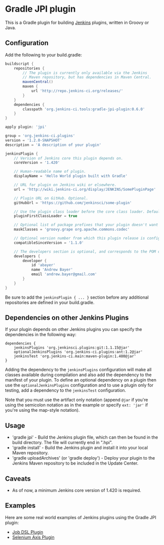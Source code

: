 # Gradle JPI plugin

This is a Gradle plugin for building [Jenkins](http://jenkins-ci.org)
plugins, written in Groovy or Java.

## Configuration

Add the following to your build.gradle:

```groovy
buildscript {
    repositories {
        // The plugin is currently only available via the Jenkins
        // Maven repository, but has dependencies in Maven Central.
        mavenCentral()
        maven {
            url 'http://repo.jenkins-ci.org/releases/'
        }
    }
    dependencies {
        classpath 'org.jenkins-ci.tools:gradle-jpi-plugin:0.6.0'
    }
}

apply plugin: 'jpi'

group = 'org.jenkins-ci.plugins'
version = '1.2.0-SNAPSHOT'
description = 'A description of your plugin'

jenkinsPlugin {
    // Version of Jenkins core this plugin depends on.
    coreVersion = '1.420'

    // Human-readable name of plugin.                                               
    displayName = 'Hello World plugin built with Gradle'

    // URL for plugin on Jenkins wiki or elsewhere.
    url = 'http://wiki.jenkins-ci.org/display/JENKINS/SomePluginPage'

    // Plugin URL on GitHub. Optional.
    gitHubUrl = 'https://github.com/jenkinsci/some-plugin'              

    // Use the plugin class loader before the core class loader. Defaults to false.
    pluginFirstClassLoader = true

    // Optional list of package prefixes that your plugin doesn't want to see from core. 
    maskClasses = 'groovy.grape org.apache.commons.codec'

    // Optional version number from which this plugin release is configuration-compatible.
    compatibleSinceVersion = '1.1.0'

    // The developers section is optional, and corresponds to the POM developers section.
    developers {
        developer {
            id 'abayer'
            name 'Andrew Bayer'
            email 'andrew.bayer@gmail.com'
        }
    }                           
}
```

Be sure to add the `jenkinsPlugin { ... }` section before any additional
repositories are defined in your build.gradle.

## Dependencies on other Jenkins Plugins

If your plugin depends on other Jenkins plugins you can specify the dependencies in the following way:

	dependencies {
		jenkinsPlugins 'org.jenkinsci.plugins:git:1.1.15@jar'
		optionalJenkinsPlugins 'org.jenkins-ci.plugins:ant:1.2@jar'
		jenkinsTest 'org.jenkins-ci.main:maven-plugin:1.480@jar'
	}

Adding the dependency to the `jenkinsPlugins` configuration will make all classes available during compilation and
also add the dependency to the manifest of your plugin. To define an optional dependency on a plugin then use
the `optionalJenkinsPlugins` configuration and to use a plugin only for testing, add a dependency to the `jenkinsTest`
configuration.

Note that you must use the artifact only notation (append `@jar` if you're using the semicolon notation as in the
example or specify `ext: 'jar'` if you're using the map-style notation). 

## Usage

* 'gradle jpi' - Build the Jenkins plugin file, which can then be
  found in the build directory. The file will currently end in ".hpi".
* 'gradle install' - Build the Jenkins plugin and install it into your
  local Maven repository.
* 'gradle uploadArchives' (or 'gradle deploy') - Deploy your plugin to
  the Jenkins Maven repository to be included in the Update Center.

## Caveats

* As of now, a minimum Jenkins core version of 1.420 is required.

## Examples

Here are some real world examples of Jenkins plugins using the Gradle JPI plugin:

* [Job DSL Plugin](https://github.com/jenkinsci/job-dsl-plugin)
* [Selenium Axis Plugin](https://github.com/jenkinsci/selenium-axis-plugin)
